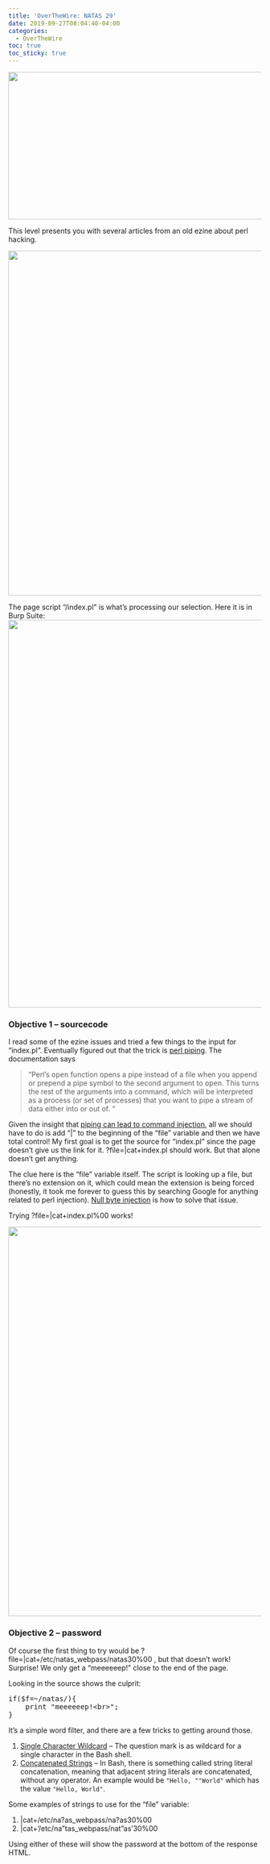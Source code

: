 ```yaml
---
title: 'OverTheWire: NATAS 29'
date: 2019-09-27T08:04:40-04:00
categories:
  - OverTheWire
toc: true
toc_sticky: true
---
```

<img class="alignnone wp-image-336 size-full" src="http://dustinwatts.me/wp-content/uploads/2019/09/2019-09-26_14h35_42.png" alt="" width="1098" height="293" srcset="http://dustinwatts.me/wp-content/uploads/2019/09/2019-09-26_14h35_42.png 1098w, http://dustinwatts.me/wp-content/uploads/2019/09/2019-09-26_14h35_42-300x80.png 300w, http://dustinwatts.me/wp-content/uploads/2019/09/2019-09-26_14h35_42-768x205.png 768w, http://dustinwatts.me/wp-content/uploads/2019/09/2019-09-26_14h35_42-1024x273.png 1024w" sizes="(max-width: 1098px) 100vw, 1098px" />

This level presents you with several articles from an old ezine about perl hacking.

<img class="alignnone wp-image-337 size-full" src="http://dustinwatts.me/wp-content/uploads/2019/09/2019-09-26_16h10_58.png" alt="" width="1079" height="685" srcset="http://dustinwatts.me/wp-content/uploads/2019/09/2019-09-26_16h10_58.png 1079w, http://dustinwatts.me/wp-content/uploads/2019/09/2019-09-26_16h10_58-300x190.png 300w, http://dustinwatts.me/wp-content/uploads/2019/09/2019-09-26_16h10_58-768x488.png 768w, http://dustinwatts.me/wp-content/uploads/2019/09/2019-09-26_16h10_58-1024x650.png 1024w" sizes="(max-width: 1079px) 100vw, 1079px" /> 

The page script &#8220;/index.pl&#8221; is what&#8217;s processing our selection. Here it is in Burp Suite:  
<img class="alignnone wp-image-338 size-full" src="http://dustinwatts.me/wp-content/uploads/2019/09/2019-09-26_16h12_38.png" alt="" width="1225" height="770" srcset="http://dustinwatts.me/wp-content/uploads/2019/09/2019-09-26_16h12_38.png 1225w, http://dustinwatts.me/wp-content/uploads/2019/09/2019-09-26_16h12_38-300x189.png 300w, http://dustinwatts.me/wp-content/uploads/2019/09/2019-09-26_16h12_38-768x483.png 768w, http://dustinwatts.me/wp-content/uploads/2019/09/2019-09-26_16h12_38-1024x644.png 1024w" sizes="(max-width: 1225px) 100vw, 1225px" /> 

### Objective 1 &#8211; sourcecode

I read some of the ezine issues and tried a few things to the input for &#8220;index.pl&#8221;. Eventually figured out that the trick is [perl piping](https://docstore.mik.ua/orelly/perl3/prog/ch16_03.htm). The documentation says

> &#8220;Perl&#8217;s <tt class="literal">open</tt> function opens a pipe instead of a file when you append or prepend a pipe symbol to the second argument to <tt class="literal">open</tt>. This turns the rest of the arguments into a command, which will be interpreted as a process (or set of processes) that you want to pipe a stream of data either into or out of. &#8220;

Given the insight that [piping can lead to command injection](https://nets.ec/Command_Injection#Perl), all we should have to do is add &#8220;|&#8221; to the beginning of the &#8220;file&#8221; variable and then we have total control! My first goal is to get the source for &#8220;index.pl&#8221; since the page doesn&#8217;t give us the link for it. <span class="lang:xhtml highlight:0 decode:true crayon-inline ">?file=|cat+index.pl</span> should work. But that alone doesn&#8217;t get anything.

The clue here is the &#8220;file&#8221; variable itself. The script is looking up a file, but there&#8217;s no extension on it, which could mean the extension is being forced (honestly, it took me forever to guess this by searching Google for anything related to perl injection). [Null byte injection](http://projects.webappsec.org/w/page/13246949/Null%20Byte%20Injection) is how to solve that issue.

Trying <span class="lang:xhtml highlight:0 decode:true crayon-inline ">?file=|cat+index.pl%00</span> works!

<img class="alignnone wp-image-339 size-full" src="http://dustinwatts.me/wp-content/uploads/2019/09/2019-09-26_16h37_05.png" alt="" width="1229" height="773" srcset="http://dustinwatts.me/wp-content/uploads/2019/09/2019-09-26_16h37_05.png 1229w, http://dustinwatts.me/wp-content/uploads/2019/09/2019-09-26_16h37_05-300x189.png 300w, http://dustinwatts.me/wp-content/uploads/2019/09/2019-09-26_16h37_05-768x483.png 768w, http://dustinwatts.me/wp-content/uploads/2019/09/2019-09-26_16h37_05-1024x644.png 1024w" sizes="(max-width: 1229px) 100vw, 1229px" /> 

### Objective 2 &#8211; password

Of course the first thing to try would be <span class="lang:xhtml highlight:0 decode:true crayon-inline ">?file=|cat+/etc/natas_webpass/natas30%00</span> , but that doesn&#8217;t work! Surprise! We only get a &#8220;meeeeeep!&#8221; close to the end of the page.

Looking in the source shows the culprit:

<pre class="lang:perl decode:true ">if($f=~/natas/){
    print "meeeeeep!&lt;br&gt;";
}</pre>

It&#8217;s a simple word filter, and there are a few tricks to getting around those.

  1. [Single Character Wildcard](https://medium.com/secjuice/waf-evasion-techniques-718026d693d8) &#8211; The question mark is as wildcard for a single character in the Bash shell.
  2. [Concatenated Strings](https://medium.com/secjuice/web-application-firewall-waf-evasion-techniques-2-125995f3e7b0) &#8211; In Bash, there is something called string literal concatenation, meaning that adjacent string literals are concatenated, without any operator. An example would be <code class="lt mr ms mt mu b">"Hello, ""World"</code> which has the value <code class="lt mr ms mt mu b">"Hello, World"</code>.

Some examples of strings to use for the &#8220;file&#8221; variable:

  1. <span class="lang:python highlight:0 decode:true crayon-inline">|cat+/etc/na?as_webpass/na?as30%00</span>
  2. <span class="lang:python highlight:0 decode:true crayon-inline">|cat+&#8217;/etc/na&#8221;tas_webpass/nat&#8221;as&#8217;30%00</span>

Using either of these will show the password at the bottom of the response HTML.